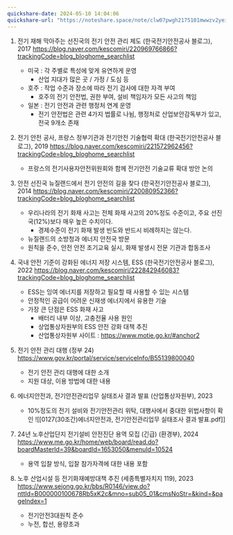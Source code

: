 ```yaml
---
quickshare-date: 2024-05-10 14:04:06
quickshare-url: "https://noteshare.space/note/clw07pwgh2175101mwwzv2yeip#WS3tUEL0yBCHLTZiUyWrW1wMhQJbc8n9AKbbk2r7MRw"
---
```



1. 전기 재해 막아주는 선진국의 전기 안전 관리 제도 (한국전기안전공사 블로그), 2017
	https://blog.naver.com/kescomiri/220969766866?trackingCode=blog_bloghome_searchlist
	
	- 미국 : 각 주별로 특성에 맞게 유연하게 운영
		- 산업 지대가 많은 곳 / 가정 / 도심 등
	- 호주 : 작업 수준과 장소에 따라 전기 검사에 대한 자격 부여
		- 호주의 전기 안전법, 권한 부여, 설비 책임자가 모든 사고의 책임
	- 일본 : 전기 안전과 관련 행정처 연계 운영
		- 전기 안전법은 관련 4가지 법률로 나뉨, 행정처로 산업보안감독부가 있고, 전국 9개소 존재 

2. 전기 안전 공사, 프랑스 정부기관과 전기안전 기술협력 확대 (한국전기안전공사 블로그), 2019
	https://blog.naver.com/kescomiri/221572962456?trackingCode=blog_bloghome_searchlist
	
	- 프랑스의 전기사용자안전위원회와 함께  전기안전 기술교류 확대 방안 논의


3. 안전 선진국 뉴질랜드에서 전기 안전의 길을 찾다 (한국전기안전공사 블로그), 2014
	https://blog.naver.com/kescomiri/220080952366?trackingCode=blog_bloghome_searchlist
	
	- 우리나라의 전기 화재 사고는 전체 화재 사고의 20%정도 수준이고, 주요 선진국(12%)보다 매우 높은 수치이다.
		- 경제수준이 전기 화재 발생 빈도와 반드시 비례하지는 않는다.
	- 뉴질랜드의 소방청과 에너지 안전국 방문
	- 원칙을 준수, 안전 안전 조기교육 실시, 화재 발생시 전문 기관과 합동조사


4. 국내 안전 기준이 강화된 에너지 저장 시스템, ESS (한국전기안전공사 블로그), 2022
   https://blog.naver.com/kescomiri/222842946083?trackingCode=blog_bloghome_searchlist
	   
	- ESS는 잉여 에너지를 저장하고 필요할 때 사용할 수 있는 시스템
	- 안정적인 공급이 어려운 신재생 에너지에서 유용한 기술
	- 가장 큰 단점은 ESS 화재 사고
	   - 배터리 내부 이상, 고충전율 사용 원인
	   - 상업통상자원부의 ESS 안전 강화 대책 추진
	   - 산업통상자원부 사이트 : https://www.motie.go.kr/#anchor2

5. 전기 안전 관리 대행 (정부 24)
	https://www.gov.kr/portal/service/serviceInfo/B55139800040

	- 전기 안전 관리 대행에 대한 소개
	- 지원 대상, 이용 방법에 대한 내용


6. 에너지안전과, 전기안전관리업무 실태조사 결과 발표 (산업통상자원부), 2023

	- 10%정도의 전기 설비와 전기안전관리 위탁, 대행사에서 중대한 위법사항이 확인
	![[0127(30조간)에너지안전과, 전기안전관리업무 실태조사 결과 발표.pdf]]

7. 24년 노후산업단지 전기설비 안전진단 용역 모집 (긴급) (환경부), 2024
	https://www.me.go.kr/home/web/board/read.do?boardMasterId=39&boardId=1653050&menuId=10524
	
	- 용역 입찰 방식, 입찰 참가자격에 대한 내용 포함
	  
8. 노후 산업시설 등 전기화재예방대책 추진 (세종특별자치지 119), 2023
   https://www.sejong.go.kr/bbs/R0146/view.do?nttId=B000000100678Rb5xK2c&mno=sub05_01&cmsNoStr=&kind=&pageIndex=1
   
   - 전기안전3대원칙 준수
   - 누전, 합선, 용량초과